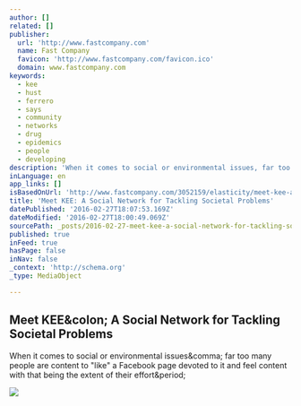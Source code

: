 ```yaml
---
author: []
related: []
publisher:
  url: 'http://www.fastcompany.com'
  name: Fast Company
  favicon: 'http://www.fastcompany.com/favicon.ico'
  domain: www.fastcompany.com
keywords:
  - kee
  - hust
  - ferrero
  - says
  - community
  - networks
  - drug
  - epidemics
  - people
  - developing
description: 'When it comes to social or environmental issues, far too many people are content to "like" a Facebook page devoted to it and feel content with that being the extent of their effort.'
inLanguage: en
app_links: []
isBasedOnUrl: 'http://www.fastcompany.com/3052159/elasticity/meet-kee-a-social-network-for-tackling-societal-problems'
title: 'Meet KEE: A Social Network for Tackling Societal Problems'
datePublished: '2016-02-27T18:07:53.169Z'
dateModified: '2016-02-27T18:00:49.069Z'
sourcePath: _posts/2016-02-27-meet-kee-a-social-network-for-tackling-societal-problems.md
published: true
inFeed: true
hasPage: false
inNav: false
_context: 'http://schema.org'
_type: MediaObject

---
```

<article style=""><h1>Meet KEE&amp;colon; A Social Network for Tackling Societal Problems</h1><p>When it comes to social or environmental issues&amp;comma; far too many people are content to "like" a Facebook page devoted to it and feel content with that being the extent of their effort&amp;period;</p><img src="http://d.fastcompany.net/multisite_files/fastcompany/imagecache/620x350/poster/2015/10/3052159-poster-p-1-meet-kee-a-social-network-for-tackling-societal-problems.jpg" /></article>